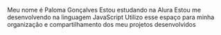 Meu nome é Paloma Gonçalves 
Estou estudando na Alura
Estou me desenvolvendo na linguagem JavaScript
Utilizo esse espaço para minha organização e compartilhamento dos meu projetos desenvolvidos

